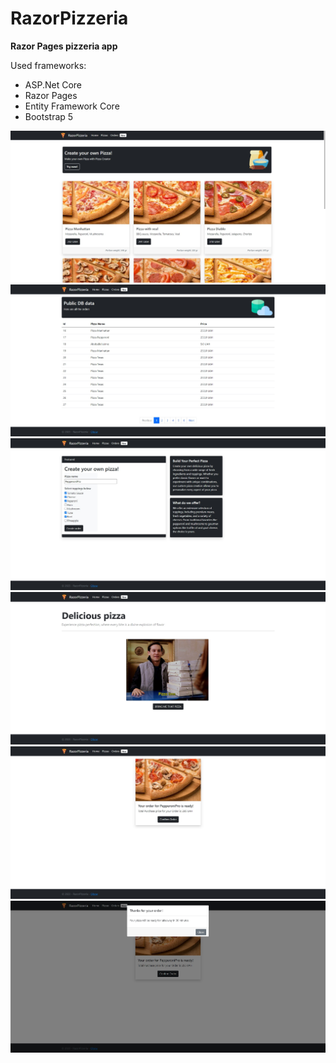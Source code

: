 # RazorPizzeria
**Razor Pages pizzeria app**

Used frameworks:
- ASP.Net Core
- Razor Pages
- Entity Framework Core
- Bootstrap 5

![alt text](https://github.com/EvheniiSarancha/RazorPizzeria-EF-Core/blob/master/wwwroot/repo-pics/pizzas.jpg)
![alt text](https://github.com/EvheniiSarancha/RazorPizzeria-EF-Core/blob/master/wwwroot/repo-pics/orders.jpg)
![alt text](https://github.com/EvheniiSarancha/RazorPizzeria-EF-Core/blob/master/wwwroot/repo-pics/custom.jpg)
![alt text](https://github.com/EvheniiSarancha/RazorPizzeria-EF-Core/blob/master/wwwroot/repo-pics/home.jpg)
![alt text](https://github.com/EvheniiSarancha/RazorPizzeria-EF-Core/blob/master/wwwroot/repo-pics/confirm.jpg)
![alt text](https://github.com/EvheniiSarancha/RazorPizzeria-EF-Core/blob/master/wwwroot/repo-pics/modal.jpg)
